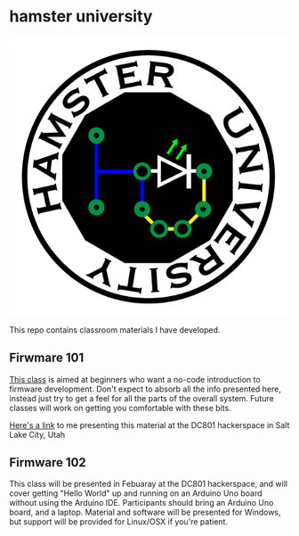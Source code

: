 
# hamster university

![hamster university](/Images/hamster-university-01.png)

This repo contains classroom materials I have developed.

## Firwmare 101

[This class](/Firmware%20101) is aimed at beginners who want a no-code introduction to firmware development.  Don't expect to absorb all the info presented here, instead just try to get a feel for all the parts of the overall system.  Future classes will work on getting you comfortable with these bits.

[Here's a link](https://www.youtube.com/watch?v=nslHeXYYATM) to me presenting this material at the DC801 hackerspace in Salt Lake City, Utah

## Firmware 102

This class will be presented in Febuaray at the DC801 hackerspace, and will cover getting "Hello World" up and running on an Arduino Uno board without using the Arduino IDE.  Participants should bring an Arduino Uno board, and a laptop.  Material and software will be presented for Windows, but support will be provided for Linux/OSX if you're patient.